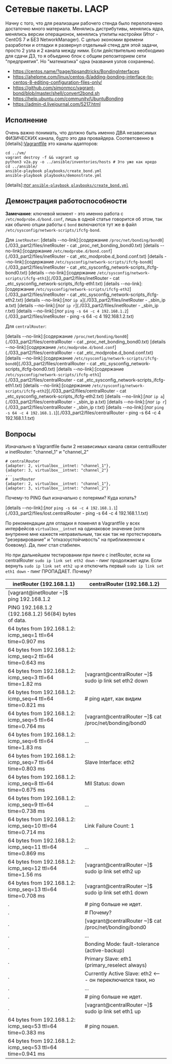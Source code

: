 #  Сетевые пакеты. LACP 

Начну c того, что для реализации рабочего стенда было перелопачено достаточно много материала. Менялись дистрибутивы, менялись ядра, менялись версии операционок, менялись утилиты настройки (Итог - CentOS 7 и БЕЗ NetworkManager). С целью экономии времени разработки и отладки я развернул отдельный стенд для этой задачи, просто 2 узла и 2 канала между ними. Если действительно необходимо для сдачи ДЗ, то я объединю блок с общим репозиторием сети "предприятия". Но "математика" одна (названия узлов сохранены).

* https://centos.name/?page/tipsandtricks/BondingInterfaces
* https://ahelpme.com/linux/centos-8/adding-bonding-interface-to-centos-8-editing-configuration-files-only/
* https://github.com/simonmcc/vagrant-bond/blob/master/shell/convert2bond.sh
* https://help.ubuntu.com/community/UbuntuBonding
* https://admin-d.livejournal.com/5217.html

## Исполнение

Очень важно понимать, что должно быть именно ДВА независимых ФИЗИЧЕСКИХ канала, будто это два провайдера. Соответсвенно в [details]:[Vagrantfile](./033_part2/vm/Vagrantfile) это каналы адапторов: 

```shell
cd ../vm/
vagrant destroy -f && vagrant up 
python3 v2a.py -o ../ansible/inventories/hosts # Это уже как кредо
cd ../ansible/
ansible-playbook playbooks/create_bond.yml 
ansible-playbook playbooks/demonstrate.yml 

```

[details]:[лог `ansible-playbook playbooks/create_bond.yml`](./033_part2/files/playbooks_create_bond.yml.log)

## Демонстрация работоспособности

__Замечание__: ключевой момент - это именно работа с `/etc/modprobe.d/bond.conf`, лишь в одной статье говорится об этом, так как обычно опции работы с `bond` включаются тут же в файл  `/etc/sysconfig/network-scripts/ifcfg-bond`. 

Для `inetRouter`:
[details --no-link]:[содержание `/proc/net/bonding/bond0`](./033_part2/files/inetRouter - cat _proc_net_bonding_bond0.txt)
[details --no-link]:[содержание `/etc/modprobe.d/bond.conf`](./033_part2/files/inetRouter - cat _etc_modprobe.d_bond.conf.txt)
[details --no-link]:[содержание `/etc/sysconfig/network-scripts/ifcfg-bond0`](./033_part2/files/inetRouter - cat _etc_sysconfig_network-scripts_ifcfg-bond0.txt)
[details --no-link]:[содержание `/etc/sysconfig/network-scripts/ifcfg-eth1`](./033_part2/files/inetRouter - cat _etc_sysconfig_network-scripts_ifcfg-eth1.txt)
[details --no-link]:[содержание `/etc/sysconfig/network-scripts/ifcfg-eth2`](./033_part2/files/inetRouter - cat _etc_sysconfig_network-scripts_ifcfg-eth2.txt)
[details --no-link]:[лог `ip a`](./033_part2/files/inetRouter - _sbin_ip a.txt)
[details --no-link]:[лог `ip r`](./033_part2/files/inetRouter - _sbin_ip r.txt)
[details --no-link]:[лог `ping -s 64 -c 4 192.168.1.2`](./033_part2/files/inetRouter - ping -s 64 -c 4 192.168.1.2.txt)

Для `centralRouter`:

[details --no-link]:[содержание `/proc/net/bonding/bond0`](./033_part2/files/centralRouter - cat _proc_net_bonding_bond0.txt)
[details --no-link]:[содержание `/etc/modprobe.d/bond.conf`](./033_part2/files/centralRouter - cat _etc_modprobe.d_bond.conf.txt)
[details --no-link]:[содержание `/etc/sysconfig/network-scripts/ifcfg-bond0`](./033_part2/files/centralRouter - cat _etc_sysconfig_network-scripts_ifcfg-bond0.txt)
[details --no-link]:[содержание `/etc/sysconfig/network-scripts/ifcfg-eth1`](./033_part2/files/centralRouter - cat _etc_sysconfig_network-scripts_ifcfg-eth1.txt)
[details --no-link]:[содержание `/etc/sysconfig/network-scripts/ifcfg-eth2`](./033_part2/files/centralRouter - cat _etc_sysconfig_network-scripts_ifcfg-eth2.txt)
[details --no-link]:[лог `ip a`](./033_part2/files/centralRouter - _sbin_ip a.txt)
[details --no-link]:[лог `ip r`](./033_part2/files/centralRouter - _sbin_ip r.txt)
[details --no-link]:[лог `ping -s 64 -c 4 192.168.1.1`](./033_part2/files/centralRouter - ping -s 64 -c 4 192.168.1.1.txt)

## Вопросы

Изначально в Vagrantfile были 2 независимых канала связи centralRouter и inetRouter: "channel_1" и "channel_2"
```shell
# centralRouter
{adapter: 2, virtualbox__intnet: "channel_1"}, 
{adapter: 3, virtualbox__intnet: "channel_2"}
...
#  inetRouter
{adapter: 2, virtualbox__intnet: "channel_1"}, 
{adapter: 3, virtualbox__intnet: "channel_2"}
```
Почему-то PING был изначально с потерями? Куда копать?

[details --no-link]:[лог `ping -s 64 -c 4 192.168.1.1`](./033_part2/files/lost.centralRouter - ping -s 64 -c 4 192.168.1.1.txt)

По рекомендации для отладки я поменял в Vagrantfile у всех интерфейсов `virtualbox__intnet` на одинаковое значение (хотя внутренне мне кажестя неправильным, так как так не протестировать "резервирование" и "отказоустойчивость" на приближенном к боевому). Да, пинг стал стабилен.

Но при дальнейшем тестировании при пинге с inetRouter, если на centralRouter `sudo ip link set eth2 down` - пинг продолжает идти.
Если вернуть `sudo ip link set eth2 up` и отключить первый `sudo ip link set eth1 down` - пинг ПРОПАДАЕТ.
Почему?

inetRouter (192.168.1.1) | centralRouter (192.168.1.2)
 --- | --- 
[vagrant@inetRouter ~]$  ping  192.168.1.2 | 
PING 192.168.1.2 (192.168.1.2) 56(84) bytes of data. | 
64 bytes from 192.168.1.2: icmp_seq=1 ttl=64 time=0.907 ms | 
64 bytes from 192.168.1.2: icmp_seq=2 ttl=64 time=0.643 ms | 
64 bytes from 192.168.1.2: icmp_seq=3 ttl=64 time=1.82 ms | [vagrant@centralRouter ~]$  sudo ip link set eth2 down
64 bytes from 192.168.1.2: icmp_seq=4 ttl=64 time=0.821 ms | # ping идет, как видим
64 bytes from 192.168.1.2: icmp_seq=5 ttl=64 time=0.764 ms | [vagrant@centralRouter ~]$  cat /proc/net/bonding/bond0
64 bytes from 192.168.1.2: icmp_seq=6 ttl=64 time=1.83 ms | ...
64 bytes from 192.168.1.2: icmp_seq=7 ttl=64 time=0.803 ms | Slave Interface: eth2
64 bytes from 192.168.1.2: icmp_seq=8 ttl=64 time=0.675 ms | MII Status: down
64 bytes from 192.168.1.2: icmp_seq=9 ttl=64 time=0.738 ms | ...
64 bytes from 192.168.1.2: icmp_seq=10 ttl=64 time=0.714 ms | Link Failure Count: 1
64 bytes from 192.168.1.2: icmp_seq=11 ttl=64 time=0.869 ms | ...
64 bytes from 192.168.1.2: icmp_seq=12 ttl=64 time=1.56 ms | [vagrant@centralRouter ~]$ sudo ip link set eth2 up
64 bytes from 192.168.1.2: icmp_seq=13 ttl=64 time=0.708 ms | [vagrant@centralRouter ~]$ sudo ip link set eth1 down
. | # ping больше не идет. 
. | # Почему?
. | [vagrant@centralRouter ~]$  cat /proc/net/bonding/bond0
. | ...
. | Bonding Mode: fault-tolerance (active-backup)
. | Primary Slave: eth1 (primary_reselect always)
. | Currently Active Slave: eth2 <--- он переключился таки, но
. | ...
. | # ping больше не идет.
. | [vagrant@centralRouter ~]$ sudo ip link set eth1 up
64 bytes from 192.168.1.2: icmp_seq=53 ttl=64 time=0.383 ms | # ping пошел. 
64 bytes from 192.168.1.2: icmp_seq=53 ttl=64 time=0.941 ms | 
